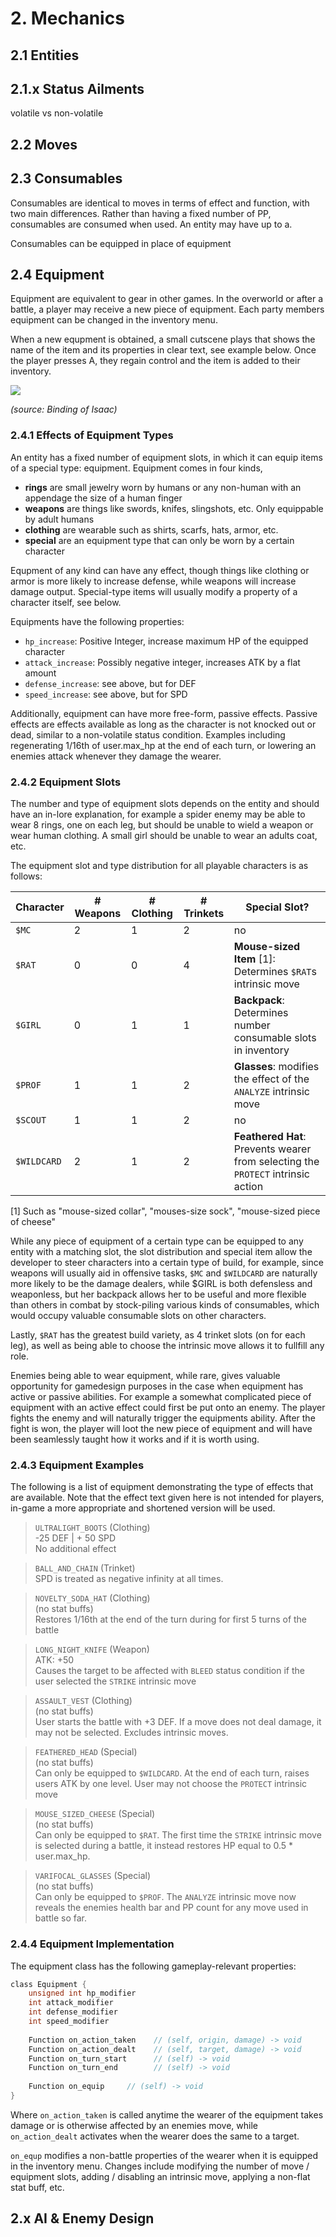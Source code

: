 # 2. Mechanics

## 2.1 Entities

## 2.1.x Status Ailments

volatile vs non-volatile

## 2.2 Moves

## 2.3 Consumables

Consumables are identical to moves in terms of effect and function, with two main differences. Rather than having a fixed number of PP, consumables are consumed when used. An entity may have up to a.

Consumables can be equipped in place of equipment

## 2.4 Equipment

Equipment are equivalent to gear in other games. In the overworld or after a battle, a player may receive a new piece of equipment. Each party members equipment can be changed in the inventory menu. 

When a new equpment is obtained, a small cutscene plays that shows the name of the item and its properties in clear text, see example below. Once the player presses A, they regain control and the item is added to their inventory.

![](https://interfaceingame.com/wp-content/uploads/the-binding-of-isaac-afterbirth/the-binding-of-isaac-afterbirth-new-item.jpg)

*(source: Binding of Isaac)*

### 2.4.1 Effects of Equipment Types

An entity has a fixed number of equipment slots, in which it can equip items of a special type: equipment. Equipment comes in four kinds, 

+ **rings** are small jewelry worn by humans or any non-human with an appendage the size of a human finger
+ **weapons** are things like swords, knifes, slingshots, etc. Only equippable by adult humans 
+ **clothing** are wearable such as shirts, scarfs, hats, armor, etc.
+ **special** are an equipment type that can only be worn by a certain character

Equpment of any kind can have any effect, though things like clothing or armor is more likely to increase defense, while weapons will increase damage output. Special-type items will usually modify a property of a character itself, see below.

Equipments have the following properties:

+ `hp_increase`: Positive Integer, increase maximum HP of the equipped character
+ `attack_increase`: Possibly negative integer, increases ATK by a flat amount
+ `defense_increase`: see above, but for DEF
+ `speed_increase`: see above, but for SPD

Additionally, equipment can have more free-form, passive effects. Passive effects are effects available as long as the character is not knocked out or dead, similar to a non-volatile status condition. Examples including regenerating 1/16th of user.max_hp at the end of each turn, or lowering an enemies attack whenever they damage the wearer.

### 2.4.2 Equipment Slots

The number and type of equipment slots depends on the entity and should have an in-lore explanation, for example a spider enemy may be able to wear 8 rings, one on each leg, but should be unable to wield a weapon or wear human clothing. A small girl should be unable to wear an adults coat, etc.

The equipment slot and type distribution for all playable characters is as follows:

| Character | # Weapons | # Clothing | # Trinkets | Special Slot?                                                                    |
|-----------|-----------|------------|------------|----------------------------------------------------------------------------------|
| `$MC`     | 2 | 1          | 2          | no                                                                               |
| `$RAT`    | 0 | 0          | 4          | **Mouse-sized Item** [1]: Determines `$RAT`s intrinsic move                      |
| `$GIRL`     | 0 | 1          | 1          | **Backpack**: Determines number consumable slots in inventory                    |
| `$PROF`     | 1 | 1          | 2          | **Glasses**: modifies the effect of the `ANALYZE` intrinsic move                 |
| `$SCOUT`    | 1 | 1          | 2          | no                                                                               |
| `$WILDCARD` | 2 | 1          | 2          | **Feathered Hat**: Prevents wearer from selecting the `PROTECT` intrinsic action |

[1] Such as "mouse-sized collar", "mouses-size sock", "mouse-sized piece of cheese"

While any piece of equipment of a certain type can be equipped to any entity with a matching slot, the slot distribution and special item allow the developer to steer characters into a certain type of build, for example, since weapons will usually aid in offensive tasks, `$MC` and `$WILDCARD` are naturally more likely to be the damage dealers, while $GIRL is both defensless and weaponless, but her backpack allows her to be useful and more flexible than others in combat by stock-piling various kinds of consumables, which would occupy valuable consumable slots on other characters.

Lastly, `$RAT` has the greatest build variety, as 4 trinket slots (on for each leg), as well as being able to choose the intrinsic move allows it to fullfill any role.

Enemies being able to wear equipment, while rare, gives valuable opportunity for gamedesign purposes in the case when equipment has active or passive abilities. For example a somewhat complicated piece of equipment with an active effect could first be put onto an enemy. The player fights the enemy and will naturally trigger the equipments ability. After the fight is won, the player will loot the new piece of equipment and will have been seamlessly taught how it works and if it is worth using. 

### 2.4.3 Equipment Examples

The following is a list of equipment demonstrating the type of effects that are available. Note that the effect text given here is not intended for players, in-game a more appropriate and shortened version will be used.

> ``ULTRALIGHT_BOOTS`` (Clothing)<br>
> -25 DEF | + 50 SPD<br>
> No additional effect

> ``BALL_AND_CHAIN`` (Trinket) <br>
> SPD is treated as negative infinity at all times.

> ``NOVELTY_SODA_HAT`` (Clothing)<br>
> (no stat buffs)<br>
> Restores 1/16th at the end of the turn during for first 5 turns of the battle

> ``LONG_NIGHT_KNIFE`` (Weapon)<br>
> ATK: +50<br>
> Causes the target to be affected with `BLEED` status condition if the user selected the `STRIKE` intrinsic move

>``ASSAULT_VEST`` (Clothing)<br>
> (no stat buffs)<br>
> User starts the battle with +3 DEF. If a move does not deal damage, it may not be selected. Excludes intrinsic moves.

>``FEATHERED_HEAD`` (Special)<br>
> (no stat buffs)<br>
> Can only be equipped to `$WILDCARD`. At the end of each turn, raises users ATK by one level. User may not choose the `PROTECT` intrinsic move

> ``MOUSE_SIZED_CHEESE`` (Special)<br>
> (no stat buffs)<br>
> Can only be equipped to `$RAT`. The first time the `STRIKE` intrinsic move is selected during a battle, it instead restores HP equal to 0.5 * user.max_hp.  

> ``VARIFOCAL_GLASSES`` (Special)<br>
> (no stat buffs) <br>
> Can only be equipped to `$PROF`. The `ANALYZE` intrinsic move now reveals the enemies health bar and PP count for any move used in battle so far.

### 2.4.4 Equipment Implementation

The equipment class has the following gameplay-relevant properties:

```c
class Equipment {
    unsigned int hp_modifier
    int attack_modifier
    int defense_modifier
    int speed_modifier
    
    Function on_action_taken    // (self, origin, damage) -> void
    Function on_action_dealt    // (self, target, damage) -> void
    Function on_turn_start      // (self) -> void
    Function on_turn_end        // (self) -> void
    
    Function on_equip     // (self) -> void
}
```

Where `on_action_taken` is called anytime the wearer of the equipment takes damage or is otherwise affected by an enemies move, while `on_action_dealt` activates when the wearer does the same to a target.

`on_equp` modifies a non-battle properties of the wearer when it is equipped in the inventory menu. Changes include modifying the number of move / equipment slots, adding / disabling an intrinsic move, applying a non-flat stat buff, etc.

## 2.x AI & Enemy Design
